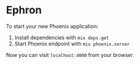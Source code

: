 # Ephron

To start your new Phoenix application:

1. Install dependencies with `mix deps.get`
2. Start Phoenix endpoint with `mix phoenix.server`

Now you can visit `localhost:4000` from your browser.
